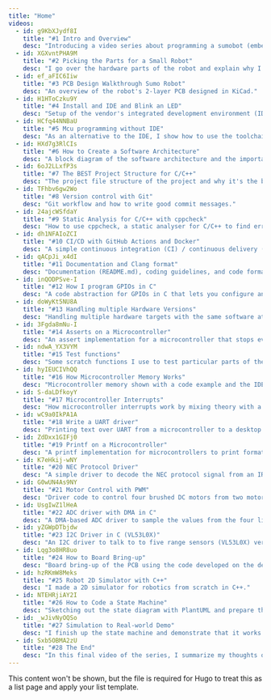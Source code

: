 ```yaml
---
title: "Home"
videos:
  - id: g9KbXJydf8I
    title: "#1 Intro and Overview"
    desc: "Introducing a video series about programming a sumobot (embedded system) form scratch in C."
  - id: XGXvntPHA9M
    title: "#2 Picking the Parts for a Small Robot"
    desc: "I go over the hardware parts of the robot and explain why I picked them."
  - id: ef_aFIC6Iiw
    title: "#3 PCB Design Walkthrough Sumo Robot"
    desc: "An overview of the robot's 2-layer PCB designed in KiCad."
  - id: H1HToCzku9Y
    title: "#4 Install and IDE and Blink an LED"
    desc: "Setup of the vendor's integrated development environment (IDE)."
  - id: HCfq44NNBaU
    title: "#5 Mcu programming without IDE"
    desc: "As an alternative to the IDE, I show how to use the toolchain directly from the command-line."
  - id: HXd7g3RlCIs
    title: "#6 How to Create a Software Architecture"
    desc: "A block diagram of the software architecture and the importance of abstraction."
  - id: 6oJ2LLxfP3s
    title: "#7 The BEST Project Structure for C/C++"
    desc: "The project file structure of the project and why it's the best one (or not)."
  - id: TFhbv6gw2Wo
    title: "#8 Version control with Git"
    desc: "Git workflow and how to write good commit messages."
  - id: 24ajcWSfdaY
    title: "#9 Static Analysis for C/C++ with cppcheck"
    desc: "How to use cppcheck, a static analyser for C/C++ to find errors in programs before execution."
  - id: dh1NFAIoZCI
    title: "#10 CI/CD with GitHub Actions and Docker"
    desc: "A simple continuous integration (CI) / continuous delivery (CD) pipeline using GitHub actions."
  - id: qACpJi_x4dI
    title: "#11 Documentation and Clang format"
    desc: "Documentation (README.md), coding guidelines, and code formatting of the project."
  - id: inQODPSve-I
    title: "#12 How I program GPIOs in C"
    desc: "A code abstraction for GPIOs in C that lets you configure and initialize all pins in a single place."
  - id: doWyKt5NU8A
    title: "#13 Handling multiple Hardware Versions"
    desc: "Handling multiple hardware targets with the same software at compile time and runtime."
  - id: 3Fgda8mNu-I
    title: "#14 Asserts on a Microcontroller"
    desc: "An assert implementation for a microcontroller that stops everything, logs, and blink an LED."
  - id: ndwA_YX3VYM
    title: "#15 Test functions"
    desc: "Some scratch functions I use to test particular parts of the code."
  - id: hyIEUCIVhQQ
    title: "#16 How Microcontroller Memory Works"
    desc: "Microcontroller memory shown with a code example and the IDE's memory browser."
  - id: S-daLDfkoyY
    title: "#17 Microcontroller Interrupts"
    desc: "How microcontroller interrupts work by mixing theory with a code example."
  - id: wC9a0IkPA1A
    title: "#18 Write a UART driver"
    desc: "Printing text over UART from a microcontroller to a desktop computer."
  - id: ZdDxx1GIFj0
    title: "#19 Printf on a Microcontroller"
    desc: "A printf implementation for microcontrollers to print formatted strings to the terminal."
  - id: K7eHkij-wNY
    title: "#20 NEC Protocol Driver"
    desc: "A simple driver to decode the NEC protocol signal from an IR remote"
  - id: G0wUN4As9NY
    title: "#21 Motor Control with PWM"
    desc: "Driver code to control four brushed DC motors from two motor drivers (TB6612FNG)."
  - id: UsgIwZ1lHeA
    title: "#22 ADC driver with DMA in C"
    desc: "A DMA-based ADC driver to sample the values from the four line sensors."
  - id: yZGWpDTbjdw
    title: "#23 I2C Driver in C (VL53L0X)"
    desc: "An I2C driver to talk to to five range sensors (VL53L0X) verified a logic analyzer."
  - id: Lqg3o8HR8uo
    title: "#24 How to Board Bring-up"
    desc: "Board bring-up of the PCB using the code developed on the development board."
  - id: hzRKmW8Meks
    title: "#25 Robot 2D Simulator with C++"
    desc: "I made a 2D simulator for robotics from scratch in C++."
  - id: NTEHRjiAY2I
    title: "#26 How to Code a State Machine"
    desc: "Sketching out the state diagram with PlantUML and prepare the corresponding skeleton code in C."
  - id: _wJivNyOQSo
    title: "#27 Simulation to Real-world Demo"
    desc: "I finish up the state machine and demonstrate that it works."
  - id: Sxb5OBMA2zU
    title: "#28 The End"
    desc: "In this final video of the series, I summarize my thoughts on the project."
---
```


This content won't be shown, but the file is required for Hugo to treat this as a list page and apply your list template.
